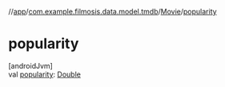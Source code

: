 //[app](../../../index.md)/[com.example.filmosis.data.model.tmdb](../index.md)/[Movie](index.md)/[popularity](popularity.md)

# popularity

[androidJvm]\
val [popularity](popularity.md): [Double](https://kotlinlang.org/api/latest/jvm/stdlib/kotlin/-double/index.html)
